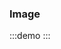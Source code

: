 ### Image

:::demo
<template>
  <nb-image 
  src='https://dbsys.obs.cn-east-3.myhuaweicloud.com/test/db/other/20200407/e651ecb4c76b488f9cef81081068a98f.jpeg?x-oss-process=image/resize,m_fill,h_100,w_200'
  :previewList="[
     'https://fuss10.elemecdn.com/e/5d/4a731a90594a4af544c0c25941171jpeg.jpeg',
          'https://dbsys.obs.cn-east-3.myhuaweicloud.com/test/db/other/20200407/e651ecb4c76b488f9cef81081068a98f.jpeg?x-oss-process=image/resize,m_fill,h_100,w_200',
          'https://dbsys.obs.cn-east-3.myhuaweicloud.com/dbsys/dev/db/other/20200806/62c0e001fe9741bf9a1a17c5b73d37dc.jpg?x-oss-process=image/resize,m_fill,h_150,w_150'
  ]"
  />
</template>
:::